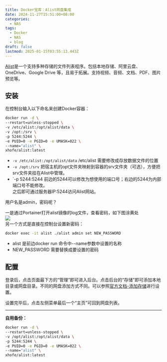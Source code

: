```yaml
---
title: Docker宝库：Alist网盘集成
date: 2024-11-27T15:51:00+08:00
categories:
  - NAS
tags:
  - Docker
  - NAS
  - blog
draft: false
lastmod: 2025-01-15T03:55:13.443Z
---
```

[Alist](https://alist.nn.ci/zh/)是一个支持多种存储的文件列表程序。包括本地存储、阿里云盘、OneDrive、Google Drive 等，且易于拓展。支持视频、音频、文档、PDF、图片预览等。

## 安装

在控制台输入以下命名来创建Docker容器：

```bash
docker run -d \
--restart=unless-stopped \
-v /etc/alist:/opt/alist/data \
-v /opt:/srv \
-p 5244:5244 \
-e PUID=0 -e PGID=0 -e UMASK=022 \
--name="alist" \
xhofe/alist:latest
```

* `-v /etc/alist:/opt/alist/data`  /etc/alist 需要修改成存放数据文件的位置
* `-v /opt:/srv` 把宿主机的opt文件夹映射到容器的srv文件夹（可选），方便把srv文件夹挂在Alist中管理。
* \`-p 5244:5244 前边的5244可以修改为想使用的端口号；右边的5244为内部端口号不能修改。\
  之后即可通过服务器IP:5244访问Alist网站。

用户名是admin，密码呢？

一是通过Portainer打开alist镜像的log文件，查看密码，如下图涂黄处\
![](../../Pasted%20image%2020241127172906.png)\
另一个方式是直接在控制台设置新密码：

```bash
docker exec -it alist ./alist admin set NEW_PASSWORD
```

* alist 是前边docker run 命令中--name参数中设置的名称
* NEW\_PASSWORD 需要替换成要设置的密码

## 配置

登录后，点击页面最下方的“管理”即可进入后台。点击后台的“存储”即可添加本地目录或网盘目录。不同的网盘添加方式不同。可以参照[官方文档-添加存储](https://alist.nn.ci/zh/guide/drivers/common.html)进行设置。

设置完毕后，点击左侧菜单最后一个“主页”可回到网盘列表。

***

**自用备份：**

```bash
docker run -d \
--restart=unless-stopped \
-v /opt/alist:/opt/alist/data \
-p 5244:5244 \
-e PUID=0 -e PGID=0 -e UMASK=022 \
--name="alist" \
xhofe/alist:latest
```
